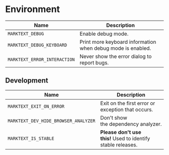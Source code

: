 # Environment

| Name                         | Description                                                 |
| ---------------------------- | ----------------------------------------------------------- |
| `MARKTEXT_DEBUG`             | Enable debug mode.                                          |
| `MARKTEXT_DEBUG_KEYBOARD`    | Print more keyboard information when debug mode is enabled. |
| `MARKTEXT_ERROR_INTERACTION` | Never show the error dialog to report bugs.                 |

## Development

| Name                                 | Description                                                  |
| ------------------------------------ | ------------------------------------------------------------ |
| `MARKTEXT_EXIT_ON_ERROR`             | Exit on the first error or exception that occurs.            |
| `MARKTEXT_DEV_HIDE_BROWSER_ANALYZER` | Don't show the dependency analyzer.                          |
| `MARKTEXT_IS_STABLE`                 | **Please don't use this!** Used to identify stable releases. |
